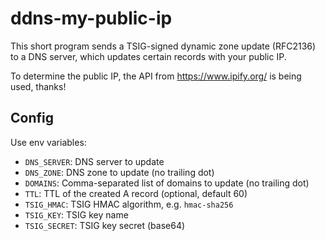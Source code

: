 # ddns-my-public-ip

This short program sends a TSIG-signed dynamic zone update (RFC2136) to a DNS
server, which updates certain records with your public IP.

To determine the public IP, the API from <https://www.ipify.org/> is being
used, thanks!

## Config

Use env variables:

- `DNS_SERVER`: DNS server to update
- `DNS_ZONE`: DNS zone to update (no trailing dot)
- `DOMAINS`: Comma-separated list of domains to update (no trailing dot)
- `TTL`: TTL of the created A record (optional, default 60)
- `TSIG_HMAC`: TSIG HMAC algorithm, e.g. `hmac-sha256`
- `TSIG_KEY`: TSIG key name
- `TSIG_SECRET`: TSIG key secret (base64)
